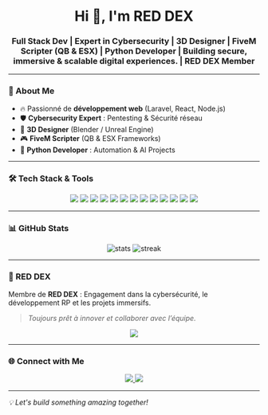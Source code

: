 <h1 align="center">Hi 👋, I'm RED DEX</h1>
<h3 align="center">
Full Stack Dev | Expert in Cybersecurity | 3D Designer | FiveM Scripter (QB & ESX) | Python Developer | Building secure, immersive & scalable digital experiences. | RED DEX Member
</h3>

---

### 🚀 About Me
- 🔥 Passionné de **développement web** (Laravel, React, Node.js)  
- 🛡 **Cybersecurity Expert** : Pentesting & Sécurité réseau  
- 🎨 **3D Designer** (Blender / Unreal Engine)  
- 🎮 **FiveM Scripter** (QB & ESX Frameworks)  
- 🐍 **Python Developer** : Automation & AI Projects  

---

### 🛠 Tech Stack & Tools
<p align="center">
  <img src="https://img.shields.io/badge/HTML5-E34F26?style=for-the-badge&logo=html5&logoColor=white" />
  <img src="https://img.shields.io/badge/CSS3-1572B6?style=for-the-badge&logo=css3&logoColor=white" />
  <img src="https://img.shields.io/badge/JavaScript-F7DF1E?style=for-the-badge&logo=javascript&logoColor=black" />
  <img src="https://img.shields.io/badge/PHP-777BB4?style=for-the-badge&logo=php&logoColor=white" />
  <img src="https://img.shields.io/badge/Laravel-FF2D20?style=for-the-badge&logo=laravel&logoColor=white" />
  <img src="https://img.shields.io/badge/Python-3776AB?style=for-the-badge&logo=python&logoColor=white" />
  <img src="https://img.shields.io/badge/Kali_Linux-557C94?style=for-the-badge&logo=kalilinux&logoColor=white" />
  <img src="https://img.shields.io/badge/Wireshark-1679A7?style=for-the-badge&logo=wireshark&logoColor=white" />
  <img src="https://img.shields.io/badge/Blender-F5792A?style=for-the-badge&logo=blender&logoColor=white" />
  <img src="https://img.shields.io/badge/FiveM-FF8800?style=for-the-badge&logoColor=white" />
  <img src="https://img.shields.io/badge/GitHub-181717?style=for-the-badge&logo=github&logoColor=white" />
  <img src="https://img.shields.io/badge/Docker-2496ED?style=for-the-badge&logo=docker&logoColor=white" />
  <img src="https://img.shields.io/badge/RED--DEX-Team-FF0000?style=for-the-badge&logo=github&logoColor=white" />
</p>

---

### 📊 GitHub Stats
<p align="center">
  <img src="https://github-readme-stats.vercel.app/api?username=reddexgt&show_icons=true&theme=radical" alt="stats" />
  <img src="https://github-readme-streak-stats.herokuapp.com/?user=reddexgt&theme=radical" alt="streak" />
</p>

---

### 🔴 RED DEX
Membre de **RED DEX** : Engagement dans la cybersécurité, le développement RP et les projets immersifs.  
> *Toujours prêt à innover et collaborer avec l’équipe.*

<p align="center">
  <img src="https://img.shields.io/badge/RED--DEX-Community-FF0000?style=for-the-badge&logo=discord&logoColor=white" />
</p>

---

### 🌐 Connect with Me
<p align="center">
  <a href="mailto:reddex159@gmail.com">
    <img src="https://img.shields.io/badge/Email-D14836?style=for-the-badge&logo=gmail&logoColor=white" />
  </a>
  <a href="[https://discord.gg/tonserveur](https://discord.gg/VDWJqMDr)" target="_blank">
    <img src="https://img.shields.io/badge/Discord-5865F2?style=for-the-badge&logo=discord&logoColor=white" />
  </a>
</p>

---

*💡 Let's build something amazing together!*
